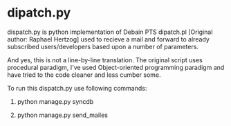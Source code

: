 dipatch.py
==========

dispatch.py is python implementation of Debain PTS dipatch.pl [Original author: Raphael Hertzog] used to recieve a mail and forward to already subscribed users/developers based upon a number of parameters.

And yes, this is not a line-by-line translation. The original script uses procedural paradigm, I've used Object-oriented programming paradigm and have tried to the code cleaner and less cumber some.

To run this dispatch.py use following commands:

1. python manage.py syncdb

2. python manage.py send_mailes <packagename>